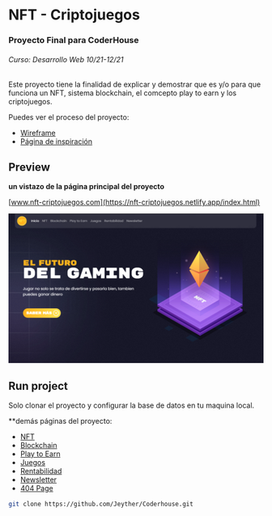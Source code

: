 # NFT - Criptojuegos
### Proyecto Final para CoderHouse
###### Curso: Desarrollo Web 10/21-12/21

Este proyecto tiene la finalidad de explicar y demostrar que es y/o para que funciona un NFT, sistema blockchain, el comcepto play to earn y los criptojuegos.

Puedes ver el proceso del proyecto:
* [Wireframe](https://github.com/Jeyther/Coderhouse/tree/main/img/muestra/wireframes)
* [Página de inspiración](https://storyvc.co/)

## Preview

**un vistazo de la página principal del proyecto**

[www.nft-criptojuegos.com](https://nft-criptojuegos.netlify.app/index.html)
<p align="center" max-width="300px"><img src="https://github.com/Jeyther/Coderhouse/blob/main/img/muestra/pagina%20principal.png"></p>

## Run project
Solo clonar el proyecto y configurar la base de datos en tu maquina local.

**demás páginas del proyecto:
* [NFT](https://nft-criptojuegos.netlify.app/NFT.html)
* [Blockchain](https://nft-criptojuegos.netlify.app/blockchain.html)
* [Play to Earn](https://nft-criptojuegos.netlify.app/play_to_earn.html)
* [Juegos](https://nft-criptojuegos.netlify.app/juegos.html)
* [Rentabilidad](https://nft-criptojuegos.netlify.app/rentabilidad.html)
* [Newsletter](https://nft-criptojuegos.netlify.app/newsletter.html)
* [404 Page](https://nft-criptojuegos.netlify.app/404.html)

```bash
git clone https://github.com/Jeyther/Coderhouse.git
```
